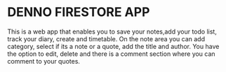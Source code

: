 DENNO FIRESTORE APP
=============
This is a web app that enables you to save your notes,add your todo list, track your diary, create and timetable. 
On the note area you can add category, select if its a note or a quote, add the title and author.
You have the option to edit, delete and there is a comment section where you can comment to your quotes.

